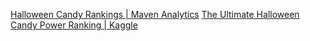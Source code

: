[Halloween Candy Rankings | Maven Analytics](https://mavenanalytics.io/challenges/maven-halloween-challenge/701f06a2-a19b-41e9-95d3-37a0dcc5492f)
[The Ultimate Halloween Candy Power Ranking | Kaggle](https://www.kaggle.com/datasets/fivethirtyeight/the-ultimate-halloween-candy-power-ranking)

